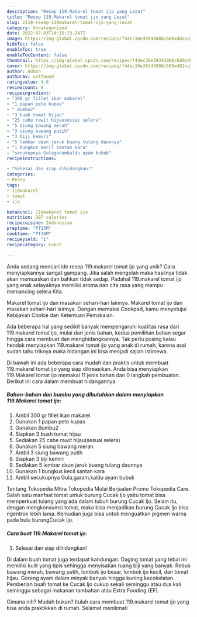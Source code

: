 ```yaml
---
description: "Resep 119.Makarel tomat ijo yang Lezat"
title: "Resep 119.Makarel tomat ijo yang Lezat"
slug: 2118-resep-119makarel-tomat-ijo-yang-lezat
category: Uncategorized
date: 2022-07-03T14:15:23.247Z
image: https://img-global.cpcdn.com/recipes/f44ec30e39343088/680x482cq70/119makarel-tomat-ijo-foto-resep-utama.jpg
hideToc: false
enableToc: true
enableTocContent: false
thumbnail: https://img-global.cpcdn.com/recipes/f44ec30e39343088/680x482cq70/119makarel-tomat-ijo-foto-resep-utama.jpg
cover: https://img-global.cpcdn.com/recipes/f44ec30e39343088/680x482cq70/119makarel-tomat-ijo-foto-resep-utama.jpg
author: Admin
authorAv: notfound
ratingvalue: 4.6
reviewcount: 9
recipeingredient:
- "300 gr fillet ikan makarel"
- "1 papan pete kupas"
- " Bumbu2"
- "3 buah tomat hijau"
- "25 cabe rawit hijausesuai selera"
- "5 siung bawang merah"
- "3 siung bawang putih"
- "3 biji kemiri"
- "5 lembar daun jeruk buang tulang daunnya"
- "1 bungkus kecil santan kara"
- "secukupnya Gulagaramkaldu ayam bubuk"
recipeinstructions:

- "Selesai dan siap dihidangkan!"
categories:
- Resep
tags:
- 119makarel
- tomat
- ijo

katakunci: 119makarel tomat ijo 
nutrition: 287 calories
recipecuisine: Indonesian
preptime: "PT15M"
cooktime: "PT36M"
recipeyield: "1"
recipecategory: Lunch

---
```





Anda sedang mencari ide resep 119.makarel tomat ijo yang unik? Cara menyiapkannya sangat gampang. Jika salah mengolah maka hasilnya tidak akan memuaskan dan bahkan tidak sedap. Padahal 119.makarel tomat ijo yang enak selayaknya memiliki aroma dan cita rasa yang mampu memancing selera Kita.





Makarel tomat ijo dan masakan sehari-hari lainnya. Makarel tomat ijo dan masakan sehari-hari lainnya. Dengan memakai Cookpad, kamu menyetujui Kebijakan Cookie dan Ketentuan Pemakaian.

Ada beberapa hal yang sedikit banyak mempengaruhi kualitas rasa dari 119.makarel tomat ijo, mulai dari jenis bahan, kedua pemilihan bahan segar hingga cara membuat dan menghidangkannya. Tak perlu pusing kalau hendak menyiapkan 119.makarel tomat ijo yang enak di rumah, karena asal sudah tahu triknya maka hidangan ini bisa menjadi sajian istimewa.






Di bawah ini ada beberapa cara mudah dan praktis untuk membuat 119.makarel tomat ijo yang siap dikreasikan. Anda bisa menyiapkan 119.Makarel tomat ijo memakai 11 jenis bahan dan 0 langkah pembuatan. Berikut ini cara dalam membuat hidangannya.

<!--inarticleads1-->

##### Bahan-bahan dan bumbu yang dibutuhkan dalam menyiapkan 119.Makarel tomat ijo:

1. Ambil 300 gr fillet ikan makarel
1. Gunakan 1 papan pete kupas
1. Gunakan  Bumbu2
1. Siapkan 3 buah tomat hijau
1. Sediakan 25 cabe rawit hijau(sesuai selera)
1. Gunakan 5 siung bawang merah
1. Ambil 3 siung bawang putih
1. Siapkan 3 biji kemiri
1. Sediakan 5 lembar daun jeruk buang tulang daunnya
1. Gunakan 1 bungkus kecil santan kara
1. Ambil secukupnya Gula,garam,kaldu ayam bubuk


Tentang Tokopedia Mitra Tokopedia Mulai Berjualan Promo Tokopedia Care. Salah satu manfaat tomat untuk burung Cucak Ijo yaitu tomat bisa memperkuat tulang yang ada dalam tubuh burung Cucak Ijo. Selain itu, dengan mengkonsumsi tomat, maka bisa menjadikan burung Cucak Ijo bisa ngentrok lebih lama. Kemudian juga bisa untuk menguatkan pigmen warna pada bulu burungCucak Ijo. 

<!--inarticleads2-->

##### Cara buat 119.Makarel tomat ijo:


1. Selesai dan siap dihidangkan!

Di dalam buah tomat juga terdapat kandungan. Daging tomat yang tebal ini memiliki kulit yang tipis sehingga menyisakan ruang biji yang banyak. Rebus bawang merah, bawang putih, lombok ijo besar, lombok ijo kecil, dan tomat hijau. Goreng ayam dalam minyak banyak hingga kuning kecokelatan. Pemberian buah tomat ke Cucak Ijo cukup sekali seminggu atau dua kali seminggu sebagai makanan tambahan atau Extra Fooding (EF). 

Gimana nih? Mudah bukan? Itulah cara membuat 119.makarel tomat ijo yang bisa anda praktikkan di rumah. Selamat menikmati

